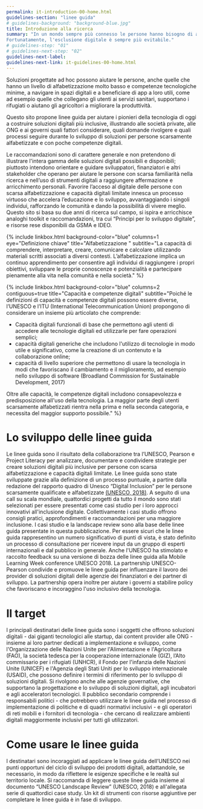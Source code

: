 ```yaml
---
permalink: it-introduction-00-home.html
guidelines-section: "linee guida"
# guidelines-background: "background-blue.jpg"
title: Introduzione alla ricerca
summary: "In un mondo sempre più connesso le persone hanno bisogno di alfabetizzazione e competenze digitali per lavorare, vivere, imparare e comunicare in modo produttivo. Senza queste competenze, gli individui si trovano ad affrontare l'emarginazione non solo nel mondo fisico, ma anche in quello digitale.
Fortunatamente, l'esclusione digitale è sempre più evitabile."
# guidelines-step: "01"
# guidelines-next-step: "02"
guidelines-next-label:
guidelines-next-link: it-guidelines-00-home.html
---
```


Soluzioni progettate ad hoc possono aiutare le persone, anche quelle che hanno un livello di alfabetizzazione molto basso e competenze tecnologiche minime, a navigare in spazi digitali e a beneficiare di app a loro utili, come ad esempio quelle che collegano gli utenti ai servizi sanitari, supportano i rifugiati o aiutano gli agricoltori a migliorare la produttività.

Questo sito propone linee guida per aiutare i pionieri della tecnologia di oggi a costruire soluzioni digitali più inclusive, illustrando alle società private, alle ONG e ai governi quali fattori considerare, quali domande rivolgere e quali processi seguire durante lo sviluppo di soluzioni per persone scarsamente alfabetizzate e con poche competenze digitali.

Le raccomandazioni sono di carattere generale e non pretendono di illustrare l'intera gamma delle soluzioni digitali possibili e disponibili; piuttosto intendono orientare e guidare sviluppatori, finanziatori e altri stakeholder che operano per aiutare le persone con scarsa familiarità nella ricerca e nell’uso di strumenti digitali a raggiungere affermazione e arricchimento personali.
Favorire l’acceso al digitale delle persone con scarsa alfabetizzazione e capacità digitali limitate innesca un processo virtuoso che accelera l’educazione e lo sviluppo, avvantaggiando i singoli individui, rafforzando le comunità e dando la possibilità di vivere meglio.
Questo sito si basa su due anni di ricerca sul campo, si ispira e arricchisce analoghi toolkit e raccomandazioni, tra cui “Principi per lo sviluppo digitale”, e risorse rese disponibili da GSMA e IDEO.


{% include linkbox.html
background-color="blue"
columns=1
eye="Definizione chiave"
title="Alfabetizzazione "
subtitle="La capacità di comprendere, interpretare, creare, comunicare e calcolare utilizzando materiali scritti associati a diversi contesti. L’alfabetizzazione implica un continuo apprendimento per consentire agli individui di raggiungere i propri obiettivi, sviluppare le proprie conoscenze e potenzialità e partecipare pienamente alla vita nella comunità e nella società."
%}

{% include linkbox.html
background-color="blue"
columns=2
contiguous=true
title="Capacità e competenze digitali"
subtitle="Poiché le definizioni di capacità e competenze digitali possono essere diverse, l’UNESCO e l’ITU (International Telecommunication Union) propongono di considerare un insieme più articolato che comprende:

- Capacità digitali funzionali di base che permettono agli utenti di accedere alle tecnologie digitali ed utilizzarle per fare operazioni semplici;
- capacità digitali generiche che includono l'utilizzo di tecnologie in modo utile e significativo, come la creazione di un contenuto e la collaborazione online;
- capacità di livello superiore che permettono di usare la tecnologia in modi che favoriscano il cambiamento e il miglioramento, ad esempio nello sviluppo di software (Broadland Commission for Sustainable Development, 2017)

Oltre alle capacità, le competenze digitali includono consapevolezza e predisposizione all'uso della tecnologia.
La maggior parte degli utenti scarsamente alfabetizzati rientra nella prima e nella seconda categoria, e necessita del maggior supporto possibile."
%}

# Lo sviluppo delle linee guida

Le linee guida sono il risultato della collaborazione tra l’UNESCO, Pearson e Project Literacy per analizzare, documentare e condividere strategie per creare soluzioni digitali più inclusive per persone con scarsa alfabetizzazione e capacità digitali limitate. Le linee guida sono state sviluppate grazie alla definizione di un processo puntuale, a partire dalla redazione del rapporto quadro di Unesco “Digital Inclusion” per le persone scarsamente qualificate e alfabetizzate  [(UNESCO, 2018)](https://en.unesco.org/themes/literacy-all/pearson-initiative). A seguito di una call su scala mondiale, quattordici progetti da tutto il mondo sono stati selezionati per essere presentati come casi studio per i loro approcci innovativi all'inclusione digitale. Collettivamente i casi studio offrono consigli pratici, approfondimenti e raccomandazioni per una maggiore inclusione. I casi studio e la landscape review sono alla base delle linee guida presentate in questa pubblicazione. Per essere sicuri che le linee guida rappresentino un numero significativo di punti di vista, è stato definito un processo di consultazione per ricevere input da un gruppo di esperti internazionali e dal pubblico in generale. Anche l'UNESCO ha stimolato e raccolto feedback su una versione di bozza delle linee guida alla Mobile Learning Week conference UNESCO 2018. La partnership UNESCO-Pearson condivide e promuove le linee guida per influenzare il lavoro dei provider di soluzioni digitali delle agenzie dei finanziatori e dei partner di sviluppo. La partnership opera inoltre per aiutare i governi a stabilire policy che favoriscano e incoraggino l'uso inclusivo della tecnologia.


# Il target

I principali destinatari delle linee guida sono i soggetti che offrono soluzioni digitali - dai giganti tecnologici alle startup, dai content provider alle ONG - insieme ai loro partner dedicati a implementazione e sviluppo, come l'Organizzazione delle Nazioni Unite per l'Alimentazione e l'Agricoltura (FAO), la società tedesca per la cooperazione internazionale (GIZ), l’Alto commissario per i rifugiati (UNHCR), il Fondo per l'infanzia delle Nazioni Unite (UNICEF) e l'Agenzia degli Stati Uniti per lo sviluppo internazionale (USAID), che possono definire i termini di riferimento per lo sviluppo di soluzioni digitali. Si rivolgono anche alle agenzie governative, che supportano la progettazione e lo sviluppo di soluzioni digitali, agli incubatori e agli acceleratori tecnologici.
Il pubblico secondario comprende i responsabili politici - che potrebbero utilizzare le linee guida nel processo di implementazione di politiche e di quadri normativi inclusivi - e gli operatori di reti mobili e i fornitori di tecnologia - che cercano di realizzare ambienti digitali maggiormente inclusivi per tutti gli utilizzatori.

# Come usare le linee guida

I destinatari sono incoraggiati ad applicare le linee guida dell’UNESCO nei punti opportuni del ciclo di sviluppo dei prodotti digitali, adattandole, se necessario, in modo da riflettere le esigenze specifiche e le realtà sul territorio locale.
Si raccomanda di leggere queste linee guida insieme al documento “UNESCO Landscape Review” (UNESCO, 2018) e all'allegata serie di quattordici case study. Un kit di strumenti con risorse aggiuntive per completare le linee guida è in fase di sviluppo.
